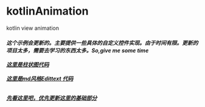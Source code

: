 # kotlinAnimation 
kotlin view animation
</br>
<h5>这个示例会更新的。主要提供一些具体的自定义控件实现。由于时间有限。更新的项目太多，需要去学习的东西太多。So,give me some time</5>

<br>
<br>


<a href = "https://github.com/jiezongnewstar/kotlinAnimation/blob/master/app/src/main/java/com/xibei/kotlinanimation/view/HistogramView.kt">
    这里是柱状图代码
</a>

<br>
<br>

<a href = "https://github.com/jiezongnewstar/kotlinAnimation/blob/master/app/src/main/java/com/xibei/kotlinanimation/view/MDEditText.kt">
    这里是md风格Edittext 代码
</a>

<br>
<br>

<a href= "https://github.com/jiezongnewstar/AndroidAnimationView">先看这里吧，优先更新这里的基础部分</a>
